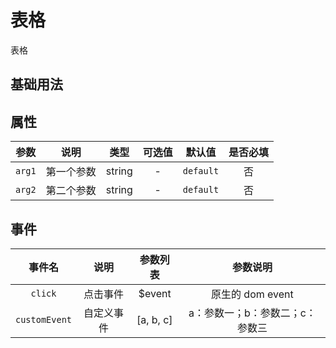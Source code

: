 <!-- 加载 demo 组件 start -->
<!-- 脚本自动生成，请自行修改此组件具体的文档信息 -->

<script setup>
import demo from '../../examples/Table.vue'
import Preview from '../../src/components/Preview.vue'
</script>
<!-- 加载 demo 组件 end -->

<!-- 正文开始 -->

# 表格

表格

## 基础用法

<Preview comp-name="Table" demo-name="demo">
  <demo />
</Preview>

## 属性

参数 | 说明 | 类型 | 可选值 | 默认值 | 是否必填
:-: | :-: | :-: | :-: | :-: | :-:
`arg1` | 第一个参数 | string | - | `default` | 否
`arg2` | 第二个参数 | string | - | `default` | 否

## 事件

事件名 | 说明 | 参数列表 | 参数说明
:-: | :-: | :-: | :-:
`click` | 点击事件 | $event | 原生的 dom event
`customEvent` | 自定义事件 | [a, b, c] | a：参数一；b：参数二；c：参数三
